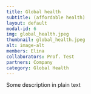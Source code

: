 ```yaml
---
title: Global health
subtitle: (affordable health)
layout: default
modal-id: 6
img: global_health.jpeg
thumbnail: global_health.jpeg
alt: image-alt
members: Elina
collaborators: Prof. Test
partners: Company
category: Global Health
---
```


Some description in plain text

